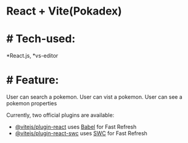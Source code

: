 # React + Vite(Pokadex)

# # Tech-used:
*React.js,
*vs-editor
# # Feature:
User can search a pokemon.
User can vist a pokemon.
User can see a pokemon properties


Currently, two official plugins are available:

- [@vitejs/plugin-react](https://github.com/vitejs/vite-plugin-react/blob/main/packages/plugin-react/README.md) uses [Babel](https://babeljs.io/) for Fast Refresh
- [@vitejs/plugin-react-swc](https://github.com/vitejs/vite-plugin-react-swc) uses [SWC](https://swc.rs/) for Fast Refresh
